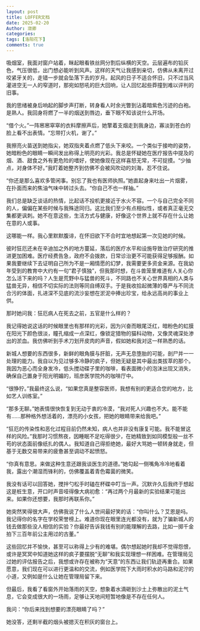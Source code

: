 ```yaml
---
layout: post
title: LOFFER文档
date: 2025-02-20
Author: 潋卿
categories: 
tags: [洛阳花下]
comments: true
--- 
```


吸烟室，我面对窗户站着，眯起眼看铁丝网分割后纵横的天空。云层遍布的铅灰色，气压很低，出门想必能听到风声。这样的天气让我感到亲切，仿佛从未离开过咬紧牙关的，走错一步就会坠落下去的岁月。起风的日子不适合怀旧，只不过当风灌进空无一人的窄道时，那宛如怒吼的巨大回响，让人回忆起些莽撞到难以评判的旧事。

我的思绪被身后响起的脚步声打断，转身看人时余光瞥到沾着暗紫色污迹的白袍。是熟人。我回身将燃了一半的烟送到唇边，垂下眼不知该说什么开场。

“借个火。”一阵窸窸窣窣的衣料摩擦声后，她擎着支烟走到我身边，寡淡到苍白的脸上看不出表情。“忘带打火机，谢了。”

我擦亮火苗送到她指尖，她双指夹着点燃了低头下来咬。一个类似于接吻的姿势，她暗粉色的眼睛一瞬间发出称得上明亮的光彩。我总是怀疑她在医疗报告中提及的烟、酒、甜食之外有更危险的嗜好，使她像现在这样喜怒无常，不可捉摸。“少抽点，对身体不好。”我盯着她整齐到仿佛不会被风吹动的刘海，忍不住说。

“你还是那么喜欢多管闲事。别忘了我也有医师执照。”她直起身来吐出一片烟雾，在扑面而来的焦油气味中转过头去。“你自己不也一样抽。”

我们总是缺乏谈话的热情，比起话不投机更接近于水火不容。一个与自己完全不同的人，偏偏在某些时候与我殊途同归。这比我们至少有点相似性，或者真正毫无交集都更讽刺。她不在意这些，生活方式与健康，好像这个世界上就不存在什么让她在意的人或事。

这哪能一样。我心里默默腹诽，在怀旧欲下不合时宜地想起第一次见她的时候。



彼时狂厄还未在辛迪加之外的地方蔓延，落后的医疗水平和设施导致治疗研究的推进更加困难。医疗经费告急，政府不会拨款，日常诊治更不可能获得足够报酬。如果我要继续下去证明自己所为不是一厢情愿的幻梦，我需要更多资金来源。在我幼年受到的教育中大约有一句“君子慎独”，但我那时想，在斗兽笼里难道有人关心你怎么活下来的吗？人生是荒野中与猛兽的死斗，不同路也不关心世界真相的人类与猛兽无异，相信不切实际的法则等同自缚双手。于是我收拾起微薄的尊严与不同流合污的体面，扎进深不见底的流沙妄想在淤泥中捧出珍宝，给永远高尚的事业上供。

那时她问我：狂厄病人在死去之前，五官是什么样的？

我记得她说这话的时候眼里也有那样的光彩，因为兴奋而眼尾泛红，暗粉色的虹膜在阳光下颜色很淡，瞳孔缩成一点深红，像锁定猎物的猫科动物，又像灵魂深处渗出的淤血。我仿佛听到手术刀划开皮肉的声音，假如她和我对这一样熟悉的话。

新城人想要的东西很多，新鲜的眼角膜与肝脏，无声无息堕胎的可能，剖尸并一一处理的能力。我自以为见过够多冷静的疯子，但她无疑是其中最出类拔萃的那个。我因为恶心而全身发冷，低头搅动碟子里的咖啡，看表面微小的泡沫出现又消失，确保自己置身于阳光明媚的，班彦医学院外的咖啡厅中。

“很狰狞。”我最终这么说，“如果您真是整容医师，我想有别的更适合您的地方，比如艺人训练室。”

“那多无聊。”她表情很快恢复到无动于衷的冷漠，“我对死人兴趣也不大。能不能有……那种格外想活着的，漂亮的小女孩，把她的眼睛带来给我吧。”

“狂厄的传染性和恶化过程目前仍然未知，病人也并非没有康复可能。我不能冒这样的风险。”我那时习惯熬夜，因睡眠不足吃得很少，在她精致到如同模型般一丝不苟的状态面前像纸扎的偶人。我知道自己得拒绝她，最好大骂她一顿转身就走，但基于无数交易带来的疲惫甚至调动不起愤怒。

“你真有意思。来做这种生意还跟我谈医生的道德。”她勾起一侧嘴角冷冷地看着我，露出个潮湿而锋利的，仿佛覆盖着青色霉菌的微笑。

我没有话可以回答她，搅拌勺松手时磕在杯碟中叮当一声。沉默许久后我终于想起这是桩生意，开口时声音哑得像大病初愈：“再过两个月最新的实验结果可能出来。如果你还想要，我那时再联系你。”

她突然笑得很大声，仿佛我说了什么人世间最好笑的话：“你叫什么？艾恩是吗。我记得你的名字在学校荣誉榜上。难道你现在眼里连光都没有，就为了骗新城人的钱去做那些没人相信的实验？你最好告诉我钱有别的能理解的去路，比如一掷千金拍下三百年前公主用过的古董。”

这些回忆并不愉快，甚至可以称得上少有的难堪。偶尔想起她时我却不觉得怨恨，或许是冥冥中知道她这样的疯子要摆脱“无聊”和我实现理想一样困难。在管理局见过她的评估报告之后，我想或许存在被称为“天意”的东西让我们轨迹再重合。如果愿意，我们现在可以进行更温和的交流，例如医学院下大雨时积水的马路和泥泞的小道，又例如是什么让她在管理局留下来。

但最后，我看了看窗外开始落雨的天空，想象着水滴砸到沙土上弥散出的泥土气息，它会变成很大的一场雨，足够让天地间短暂地像是不存在任何人。

我问：“你后来找到想要的漂亮眼睛了吗？”

她没答，还剩半截的烟头被摁灭在积灰的窗台上。
